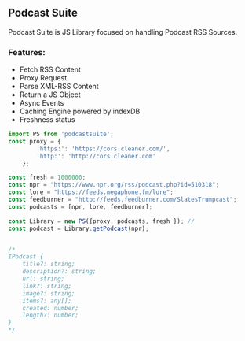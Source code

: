 ## Podcast Suite
Podcast Suite is JS Library focused on handling Podcast RSS Sources.
### Features:
* Fetch RSS Content
* Proxy Request
* Parse XML-RSS Content
* Return a JS Object
* Async Events
* Caching Engine powered by indexDB
* Freshness status

```javascript
import PS from 'podcastsuite';
const proxy = {
		'https:': 'https://cors.cleaner.com/',
		'http:': 'http://cors.cleaner.com'
	};

const fresh = 1000000;
const npr = "https://www.npr.org/rss/podcast.php?id=510318";
const lore = "https://feeds.megaphone.fm/lore";
const feedburner = "http://feeds.feedburner.com/SlatesTrumpcast";
const podcasts = [npr, lore, feedburner];

const Library = new PS({proxy, podcasts, fresh }); //
const podcast = Library.getPodcast(npr);


/*
IPodcast {
    title?: string;
    description?: string;
    url: string;
    link?: string;
    image?: string;
    items?: any[];
    created: number;
    length?: number;
}
*/

```
